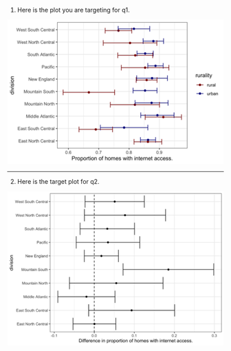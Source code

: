 
1. Here is the plot you are targeting for q1.

![](./w4_p2_q1_plot.png)

---

2. Here is the target plot for q2. 

![](./w4_p2_q2_plot.png)
